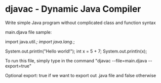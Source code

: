 # djavac - Dynamic Java Compiler
Write simple Java program without complicated class and function syntax

main.djava file sample:

import java.util.*;
import java.lang.*;

System.out.println("Hello world!");
int x = 5 + 7;
System.out.println(x);

To run this file, simply type in the command 
"djavac --file=main.djava --export=true"

Optional export: true if we want to export out .java file and false otherwise


